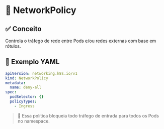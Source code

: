 # 🔐 NetworkPolicy

## ✅ Conceito
Controla o tráfego de rede entre Pods e/ou redes externas com base em rótulos.

## 📄 Exemplo YAML
```yaml
apiVersion: networking.k8s.io/v1
kind: NetworkPolicy
metadata:
  name: deny-all
spec:
  podSelector: {}
  policyTypes:
    - Ingress
```
> 🚫 Essa política bloqueia todo tráfego de entrada para todos os Pods no namespace.
